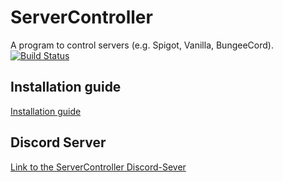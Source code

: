 # ServerController
A program to control servers (e.g. Spigot, Vanilla, BungeeCord).  
[![Build Status](https://travis-ci.org/SE7-KN8/ServerController.svg?branch=master)](https://travis-ci.org/SE7-KN8/ServerController)

## Installation guide
[Installation guide](https://github.com/SE7-KN8/ServerController/wiki)

## Discord Server
[Link to the ServerController Discord-Sever](https://discord.gg/vPeHPdy)
